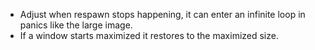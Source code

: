 * Adjust when respawn stops happening, it can enter an infinite loop in panics like the large image.
* If a window starts maximized it restores to the maximized size.